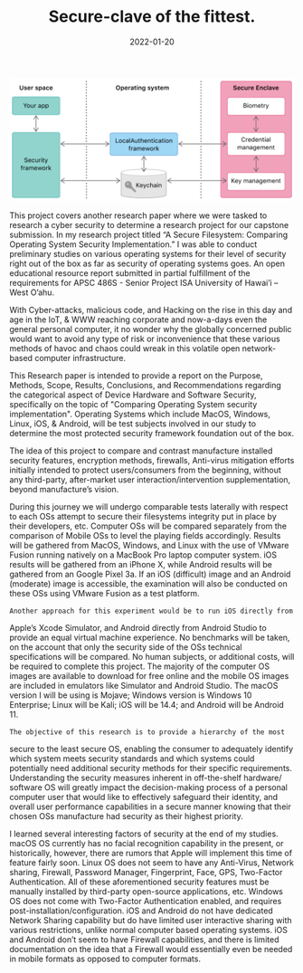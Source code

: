 ﻿---
layout: project
type: project
title: Secure-clave of the fittest.
date: 2022-01-20
---

<img class="ui medium right floated rounded image" src="../images/secure.png">


This project covers another research paper where we were tasked to research a
cyber security to determine a research project for our capstone submission.
In my research project titled “A Secure Filesystem: Comparing Operating System
Security Implementation.” I was able to conduct preliminary studies on various
operating systems for their level of security right out of the box as far as
security of operating systems goes. An open educational resource report
submitted in partial fulfillment of the requirements for APSC 486S - Senior
Project ISA University of Hawai’i – West O’ahu.

With Cyber-attacks, malicious code, and Hacking on the rise in this day and
age in the IoT, & WWW reaching corporate and now-a-days even the general
personal computer, it no wonder why the globally concerned public would want
to avoid any type of risk or inconvenience that these various methods of
havoc and chaos could wreak in this volatile open network-based computer
infrastructure. 

This Research paper is intended to provide a report on the Purpose, Methods,
Scope, Results, Conclusions, and Recommendations regarding the categorical
aspect of Device Hardware and Software Security, specifically on the topic
of "Comparing Operating System security implementation". Operating Systems
which include MacOS, Windows, Linux, iOS, & Android, will be test subjects
involved in our study to determine the most protected security framework
foundation out of the box. 

The idea of this project to compare and contrast manufacture installed
security features, encryption methods, firewalls, Anti-virus mitigation
efforts initially intended to protect users/consumers from the beginning,
without any third-party, after-market user interaction/intervention
supplementation, beyond manufacture’s vision.

During this journey we will undergo comparable tests laterally with respect
to each OSs attempt to secure their filesystems integrity put in place by
their developers, etc. Computer OSs will be compared separately from the
comparison of Mobile OSs to level the playing fields accordingly. Results
will be gathered from MacOS, Windows, and Linux with the use of VMware
Fusion running natively on a MacBook Pro laptop computer system. iOS results
will be gathered from an iPhone X, while Android results will be gathered
from an Google Pixel 3a. If an iOS (difficult) image and an Android
(moderate) image is accessible, the examination will also be conducted on
these OSs using VMware Fusion as a test platform.

	Another approach for this experiment would be to run iOS directly from
Apple’s Xcode Simulator, and Android directly from Android Studio to provide
an equal virtual machine experience. No benchmarks will be taken, on the
account that only the security side of the OSs technical specifications will
be compared. No human subjects, or additional costs, will be required to
complete this project. The majority of the computer OS images are available
to download for free online and the mobile OS images are included in
emulators like Simulator and Android Studio. The macOS version I will be
using is Mojave; Windows version is Windows 10 Enterprise; Linux will be
Kali; iOS will be 14.4; and Android will be Android 11. 

	The objective of this research is to provide a hierarchy of the most
secure to the least secure OS, enabling the consumer to adequately identify
which system meets security standards and which systems could potentially
need additional security methods for their specific requirements.
Understanding the security measures inherent in off-the-shelf hardware/
software OS will greatly impact the decision-making process of a personal
computer user that would like to effectively safeguard their identity, and
overall user performance capabilities in a secure manner knowing that their
chosen OSs manufacture had security as their highest priority.

I learned several interesting factors of security at the end of my studies.
macOS OS currently has no facial recognition capability in the present, or
historically, however, there are rumors that Apple will implement this time
of feature fairly soon. Linux OS does not seem to have any Anti-Virus,
Network sharing, Firewall, Password Manager, Fingerprint, Face, GPS,
Two-Factor Authentication. All of these aforementioned security features must
be manually installed by third-party open-source applications, etc. Windows
OS does not come with Two-Factor Authentication enabled, and requires
post-installation/configuration. iOS and Android do not have dedicated
Network Sharing capability but do have limited user interactive sharing with
various restrictions, unlike normal computer based operating systems. iOS and
Android don’t seem to have Firewall capabilities, and there is limited
documentation on the idea that a Firewall would essentially even be needed in
mobile formats as opposed to computer formats.
